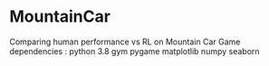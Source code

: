# MountainCar
Comparing human performance vs RL on Mountain Car Game
dependencies : 
python 3.8
gym
pygame
matplotlib
numpy 
seaborn

